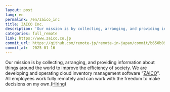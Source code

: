 ```yaml
---
layout: post
lang: en
permalink: /en/zaico_inc
title: ZAICO Inc.
description: 'Our mission is by collecting, arranging, and providing information about things around the world to improve the efficiency of society. We are developing and operating cloud inventory management software “ZAICO”. All employees work fully remotely and can work with the freedom to make decisions on my own.(Hiring)'
categories: full_remote
link: https://www.zaico.co.jp
commit_url: https://github.com/remote-jp/remote-in-japan/commit/b650b0994970e1784f9df7f676d17574b0470674
commit_at:  2025-01-16
---
```


<p>Our mission is by collecting, arranging, and providing information about things around the world to improve the efficiency of society. We are developing and operating cloud inventory management software “<a href="https://web.zaico.co.jp/">ZAICO</a>”. All employees work fully remotely and can work with the freedom to make decisions on my own.<a href="https://www.zaico.co.jp/smart-zaico/about-us/recruit/">(Hiring)</a></p>
